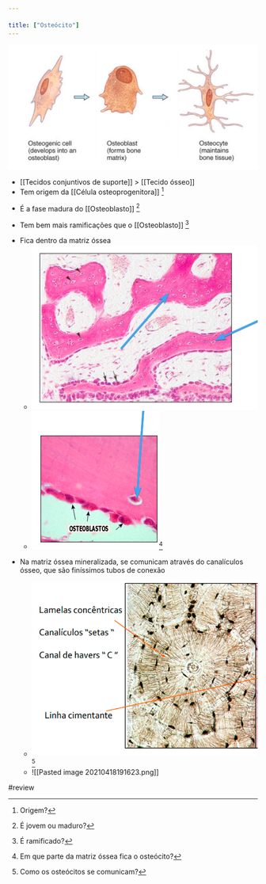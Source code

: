 ```yaml
---

title: ["Osteócito"]
---
```

![Pasted image 20210415123342.png](Pasted%20image%2020210415123342.png)
+ [[Tecidos conjuntivos de suporte]] >  [[Tecido ósseo]] 
+ Tem origem da [[Célula osteoprogenitora]] [^156459]

[^156459]: Origem?

+ É a fase madura do [[Osteoblasto]] [^842363]

[^842363]: É jovem ou maduro?

+ Tem bem mais ramificações que o [[Osteoblasto]] [^853147]

[^853147]: É ramificado?

+ Fica dentro da matriz óssea
	+ ![Pasted image 20210415141543.png](Pasted%20image%2020210415141543.png)
	+ ![Pasted image 20210415141558.png](Pasted%20image%2020210415141558.png)[^233510]

[^233510]: Em que parte da matriz óssea fica o osteócito?

+ Na matriz óssea mineralizada, se comunicam através do canalículos ósseo, que são finíssimos tubos de conexão
	+ ![Pasted image 20210415181436.png](Pasted%20image%2020210415181436.png)[^174622]
	+ ![[Pasted image 20210418191623.png]]
	
	
	[^174622]: Como os osteócitos se comunicam?
	
#review 
